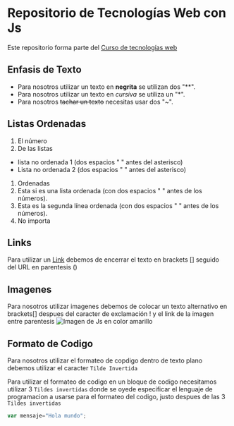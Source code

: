 # Repositorio de Tecnologías Web con Js

Este repositorio forma parte del [Curso de tecnologías web](https://github.com/adrianeguez/Tec_Web_Js_2016_B)

## Enfasis de Texto

* Para nosotros utilizar un texto en **negrita** se utilizan dos "**".
* Para nosotros utilizar un texto en *cursiva* se utiliza un "*".
* Para nosotros ~~tachar un texto~~ necesitas usar dos "~".

## Listas Ordenadas

1. El número
2. De las listas
  * lista no ordenada 1 (dos espacios " " antes del asterisco)
  * Lista no ordenada 2 (dos espacios " " antes del asterisco)
1. Ordenadas
  1. Esta si es una lista ordenada (con dos espacios " " antes de los números).
  2. Esta es la segunda línea ordenada (con dos espacios " " antes de los números).
4. No importa

## Links

Para utilizar un [Link](https://github.com/adrianeguez/Tec_Web_Js_2016_B) debemos de encerrar el texto en brackets [] seguido del URL en parentesis ()

## Imagenes

Para nosotros utilizar imagenes debemos de colocar un texto alternativo en brackets[] despues del caracter de exclamación ! y el link de la imagen entre parentesis
![Imagen de Js en color amarillo](http://nodeframework.com/assets/img/js.png "Javascript")

## Formato de Codigo

Para nosotros utilizar el formateo de copdigo dentro de texto plano debemos utilizar el caracter `Tilde Invertida`

Para utilizar el formateo de codigo en un bloque de codigo necesitamos utilizar 3 `Tildes invertidas` donde se oyede especificar el lenguaje de programacion a usarse para el formateo del codigo, justo despues de las 3 `Tildes invertidas`

```javascript
var mensaje="Hola mundo";
```